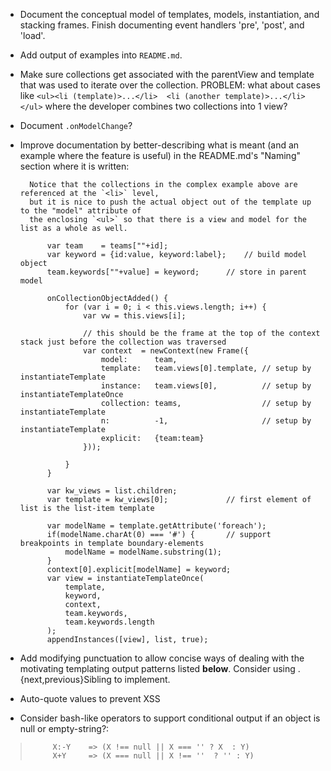 - Document the conceptual model of templates, models, instantiation, and
			stacking frames.  Finish documenting event handlers 'pre',
			'post', and 'load'.

- Add output of examples into `README.md`.

- Make sure collections get associated with the parentView and template that was used to iterate over the collection.  PROBLEM: what about cases like `<ul><li (template)>...</li>  <li (another template)>...</li></ul>` where the developer combines two collections into 1 view?

- Document `.onModelChange`?

- Improve documentation by better-describing what is meant (and an example where the feature is useful) in the README.md's "Naming" section where it is written:

		Notice that the collections in the complex example above are referenced at the `<li>` level,
		but it is nice to push the actual object out of the template up to the "model" attribute of
		the enclosing `<ul>` so that there is a view and model for the list as a whole as well.

			var team	= teams[""+id];
			var keyword = {id:value, keyword:label};	// build model object
			team.keywords[""+value] = keyword;		// store in parent model

			onCollectionObjectAdded() {
				for (var i = 0; i < this.views.length; i++) {
					var vw = this.views[i];

					// this should be the frame at the top of the context stack just before the collection was traversed
					var context	 = newContext(new Frame({
						model:		team,
						template:	team.views[0].template, // setup by instantiateTemplate
						instance:	team.views[0],			// setup by instantiateTemplateOnce
						collection: teams,					// setup by instantiateTemplate
						n:			-1,						// setup by instantiateTemplate
						explicit:	{team:team}
					}));

				}
			}

			var kw_views = list.children;
			var template = kw_views[0];				// first element of list is the list-item template

			var modelName = template.getAttribute('foreach');
			if(modelName.charAt(0) === '#') {		// support breakpoints in template boundary-elements
				modelName = modelName.substring(1);
			}
			context[0].explicit[modelName] = keyword;
			var view = instantiateTemplateOnce(
				template,
				keyword,
				context,
				team.keywords,
				team.keywords.length
			);
			appendInstances([view], list, true);

- Add modifying punctuation to allow concise ways of dealing with the
			motivating templating output patterns listed ****below****.  Consider
			using .{next,previous}Sibling to implement.

- Auto-quote values to prevent XSS

- Consider bash-like operators to support conditional output if an
			object is null or empty-string?:

 >			X:-Y	=> (X !== null || X === '' ? X  : Y)
 >			X+Y		=> (X === null || X !== ''  ? '' : Y)


